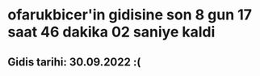 # ofarukbicer'in gidisine son 8 gun 17 saat 46 dakika 02 saniye kaldi

## Gidis tarihi: 30.09.2022 :(